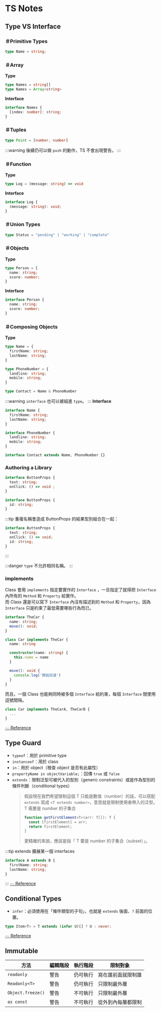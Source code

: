 # TS Notes
## Type VS Interface

### ＃Primitive Types
```typescript
type Name = string;
```
### ＃Array

**Type**

```typescript
type Names = string[]
type Names = Array<string>
```
**Interface**

```typescript
interface Names {
  [index: number]: string;
}
```

### ＃Tuples

```typescript
type Point = [number, number]
```

:::warning
後續仍可以做 `push` 的動作，TS 不會出現警告。
:::

### ＃Function 
**Type**

```typescript
type Log = (message: string) => void
```
**Interface**

```typescript
interface Log {
  (message: string): void;
}
```

### ＃Union Types

```typescript
type Status = "pending" | "working" | "complete"
```

### ＃Objects
**Type**

```typescript
type Person = {
  name: string;
  score: number;
}
```
**Interface**

```typescript
interface Person {
  name: string;
  score: number;
}
```

### ＃Composing Objects
**Type**
```typescript
type Name = {
  firstName: string;
  lastName: string;
}

type PhoneNumber = {
  landline: string;
  mobile: string;
}

type Contact = Name & PhoneNumber
```
:::warning
`interface` 也可以被組進 `type`。
:::
**Interface**

```typescript
interface Name {
  firstName: string;
  lastName: string;
}

interface PhoneNumber {
  landline: string;
  mobile: string;
}

interface Contact extends Name, PhoneNumber {}
```

### Authoring a Library

```typescript
interface ButtonProps {
  text: string;
  onClick: () => void ;
}

interface ButtonProps {
  id: string;
}
```

:::tip
重複名稱會造成 ButtonProps 的結果型別組合在一起：


```typescript
interface ButtonProps {
  text: string;
  onClick: () => void;
  id: string;
}
```

:::

:::danger
`type` 不允許相同名稱。
:::

### implements

Class 會用 `implements` 指定要實作的 `Interface` ，一旦指定了就得把 `Interface` 內所有的 `Method` 和 `Property` 給實作。<br>
而 Class 還是可以寫下 `Interface` 內沒有描述到的 `Method` 和 `Property`，因為 `Interface` 只是約束了最低需要哪些行為而已。

```typescript
interface TheCar {
  name: string;
  move(): void;
}

class Car implements TheCar {
  name: string

  constructor(name: string) {
    this.name = name
  }

  move(): void {
    console.log('開始加速')
  }
}
```

而且，一個 Class 也能夠同時被多個 `Interface` 給約束，每個 `Interface` 間使用逗號間隔。

```typescript
class Car implements TheCarA, TheCarB {
  ...
}
```
[⋯ Reference](https://medium.com/enjoy-life-enjoy-coding/typescript-%E5%BE%9E-ts-%E9%96%8B%E5%A7%8B%E5%AD%B8%E7%BF%92%E7%89%A9%E4%BB%B6%E5%B0%8E%E5%90%91-interface-%E7%94%A8%E6%B3%95-77fd0959769f)


## Type Guard

* `typeof`：用於 primitive type
* `instanceof`：用於 class
* `in`：用於 object（檢查 object 是否有此屬性）
* `propertyName in objectVariable;`：回傳 `true` 或 `false`
* `extends`：限制泛型可被代入的型別（generic constraints）或是作為型別的條件判斷（conditional types）
  > 假設現在我們希望限制這個 T 只能是數值（number）的話，可以搭配 `extends` 寫成 `<T extends number>`，意思就是限制使用者帶入的泛型。<br>
  > T 需要是 number 的子集合
  > ```typescript
  > function getFirstElement<T>(arr: T[]): T {
  >   const [firstElement] = arr;
  >   return firstElement;
  > }
  > ```
  > 更精確的來說，應該是指「 T 要是 number 的子集合（subset）」。

:::tip extends 擴展某一個 interfaces
```typescript
interface A extends B {
  firstName: string;
  lastName: string;
}
```
:::
[⋯ Reference](https://ithelp.ithome.com.tw/articles/10266542)

## Conditional Types
* `infer`：必須使用在「條件類型的子句」，也就是 `extends` 後面、`?` 前面的位置。
```ts
type Item<T> = T extends (infer U)[] ? U : never;
```
[⋯ Reference](https://chentsulin.medium.com/typescript-infer-%E7%9A%84%E5%BC%B7%E5%A4%A7%E5%8A%9F%E7%94%A8-9b43c4eac6fb)

## Immutable


| 方法 | 編輯階段 | 執行階段 | 限制對象 |
| -------- | -------- | -------- | --- |
| `readonly` | 警告 | 仍可執行 | 寫在誰前面就限制誰 |
| `Readonly<T>` | 警告 | 仍可執行 | 只限制最外層 |
| `Object.freeze()` | 警告 | 不可執行 | 只限制最外層 |
| `as const` | 警告 | 不可執行 | 從外到內每層都限制 |

